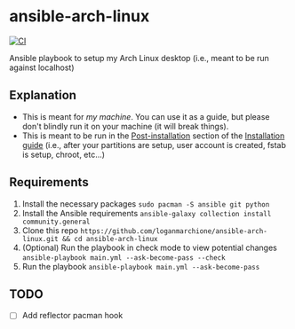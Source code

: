 # ansible-arch-linux

[![CI](https://github.com/loganmarchione/ansible-arch-linux/actions/workflows/main.yml/badge.svg)](https://github.com/loganmarchione/ansible-arch-linux/actions/workflows/main.yml)

Ansible playbook to setup my Arch Linux desktop (i.e., meant to be run against localhost)

## Explanation

* This is meant for _my machine_. You can use it as a guide, but please don't blindly run it on your machine (it will break things).
* This is meant to be run in the [Post-installation](https://wiki.archlinux.org/title/installation_guide#Post-installation) section of the [Installation guide](https://wiki.archlinux.org/title/installation_guide) (i.e., after your partitions are setup, user account is created, fstab is setup, chroot, etc...)

## Requirements

1. Install the necessary packages `sudo pacman -S ansible git python`
1. Install the Ansible requirements `ansible-galaxy collection install community.general`
1. Clone this repo `https://github.com/loganmarchione/ansible-arch-linux.git && cd ansible-arch-linux`
1. (Optional) Run the playbook in check mode to view potential changes `ansible-playbook main.yml --ask-become-pass --check`
1. Run the playbook `ansible-playbook main.yml --ask-become-pass`

## TODO
- [ ] Add reflector pacman hook

